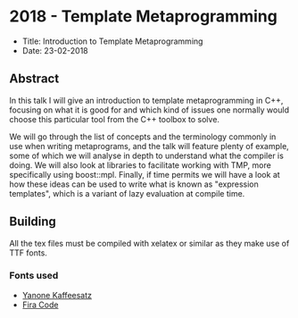 # 2018 - Template Metaprogramming

 * Title: Introduction to Template Metaprogramming
 * Date: 23-02-2018

## Abstract

In this talk I will give an introduction to template metaprogramming in C++,
focusing on what it is good for and which kind of issues one normally would
choose this particular tool from the C++ toolbox to solve.

We will go through the list of concepts and the terminology commonly in use when
writing metaprograms, and the talk will feature plenty of example, some of which
we will analyse in depth to understand what the compiler is doing. We will also
look at libraries to facilitate working with TMP, more specifically using
boost::mpl. Finally, if time permits we will have a look at how these ideas can
be used to write what is known as "expression templates", which is a variant of
lazy evaluation at compile time.

## Building

All the tex files must be compiled with xelatex or similar as they make use of
TTF fonts.

### Fonts used

 * [Yanone Kaffeesatz](https://www.yanone.de/fonts/kaffeesatz/)
 * [Fira Code](https://github.com/tonsky/FiraCode)
